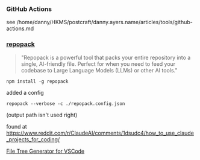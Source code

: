 ### GitHub Actions

see /home/danny/HKMS/postcraft/danny.ayers.name/articles/tools/github-actions.md

### [repopack](https://github.com/yamadashy/repopack)

> "Repopack is a powerful tool that packs your entire repository into a single, AI-friendly file. Perfect for when you need to feed your codebase to Large Language Models (LLMs) or other AI tools."

```
npm install -g repopack
```

added a config

```
repopack --verbose -c ./repopack.config.json
```

(output path isn't used right)

found at https://www.reddit.com/r/ClaudeAI/comments/1dsudc4/how_to_use_claude_projects_for_coding/

[File Tree Generator for VSCode](https://marketplace.visualstudio.com/items?itemName=MutableUniverse.vscode-file-tree-generator)
